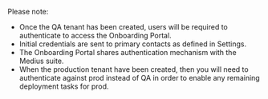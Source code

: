 Please note:
* Once the QA tenant has been created, users will be required to authenticate to access the Onboarding Portal.
* Initial credentials are sent to primary contacts as defined in Settings.
* The Onboarding Portal shares authentication mechanism with the Medius suite.
* When the production tenant have been created, then you will need to authenticate against prod instead of QA in order to enable any remaining deployment tasks for prod.
